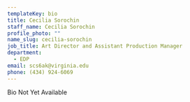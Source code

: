 ```yaml
---
templateKey: bio
title: Cecilia Sorochin
staff_name: Cecilia Sorochin
profile_photo: ""
name_slug: cecilia-sorochin
job_title: Art Director and Assistant Production Manager
department:
  - EDP
email: scs6ak​@​virginia.edu
phone: (434) 924-6069
---
```

Bio Not Yet Available